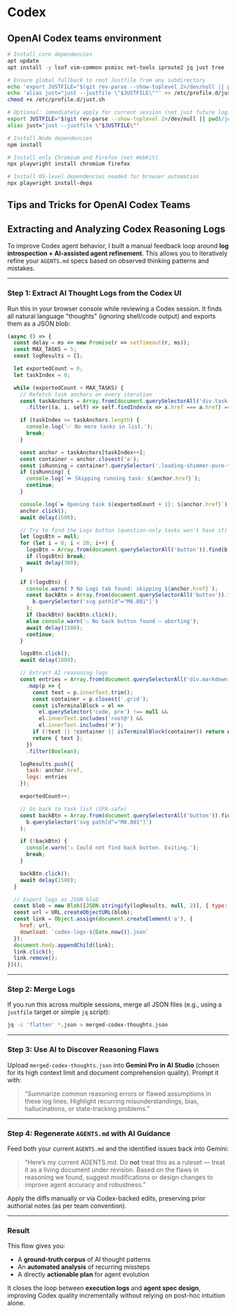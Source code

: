 # Codex

## OpenAI Codex teams environment

```bash
# Install core dependencies
apt update
apt install -y lsof vim-common psmisc net-tools iproute2 jq just tree

# Ensure global fallback to root Justfile from any subdirectory
echo 'export JUSTFILE="$(git rev-parse --show-toplevel 2>/dev/null || pwd)/justfile"' >> /etc/profile.d/just.sh
echo 'alias just="just --justfile \"$JUSTFILE\""' >> /etc/profile.d/just.sh
chmod +x /etc/profile.d/just.sh

# Optional: immediately apply for current session (not just future logins)
export JUSTFILE="$(git rev-parse --show-toplevel 2>/dev/null || pwd)/justfile"
alias just="just --justfile \"$JUSTFILE\""

# Install Node dependencies
npm install

# Install only Chromium and Firefox (not WebKit)
npx playwright install chromium firefox

# Install OS-level dependencies needed for browser automation
npx playwright install-deps
```

## Tips and Tricks for OpenAI Codex Teams

## Extracting and Analyzing Codex Reasoning Logs

To improve Codex agent behavior, I built a manual feedback loop around **log introspection + AI-assisted agent refinement**. This allows you to iteratively refine your `AGENTS.md` specs based on observed thinking patterns and mistakes.

---

### Step 1: Extract AI Thought Logs from the Codex UI

Run this in your browser console while reviewing a Codex session. It finds all natural language "thoughts" (ignoring shell/code output) and exports them as a JSON blob:

```javascript
(async () => {
  const delay = ms => new Promise(r => setTimeout(r, ms));
  const MAX_TASKS = 5;
  const logResults = [];

  let exportedCount = 0;
  let taskIndex = 0;

  while (exportedCount < MAX_TASKS) {
    // Refetch task anchors on every iteration
    const taskAnchors = Array.from(document.querySelectorAll('div.task-row-container a[href^="/codex/tasks/"]'))
      .filter((a, i, self) => self.findIndex(x => x.href === a.href) === i); // dedupe

    if (taskIndex >= taskAnchors.length) {
      console.log('✅ No more tasks in list.');
      break;
    }

    const anchor = taskAnchors[taskIndex++];
    const container = anchor.closest('a');
    const isRunning = container?.querySelector('.loading-shimmer-pure-text');
    if (isRunning) {
      console.log(`⏩ Skipping running task: ${anchor.href}`);
      continue;
    }

    console.log(`▶ Opening task ${exportedCount + 1}: ${anchor.href}`);
    anchor.click();
    await delay(1500);

    // Try to find the Logs button (question-only tasks won't have it)
    let logsBtn = null;
    for (let i = 0; i < 20; i++) {
      logsBtn = Array.from(document.querySelectorAll('button')).find(b => b.textContent.trim() === 'Logs');
      if (logsBtn) break;
      await delay(300);
    }

    if (!logsBtn) {
      console.warn(`❓ No Logs tab found: skipping ${anchor.href}`);
      const backBtn = Array.from(document.querySelectorAll('button')).find(b =>
        b.querySelector('svg path[d^="M8.801"]')
      );
      if (backBtn) backBtn.click();
      else console.warn('⚠ No back button found — aborting');
      await delay(1500);
      continue;
    }

    logsBtn.click();
    await delay(1000);

    // Extract AI reasoning logs
    const entries = Array.from(document.querySelectorAll('div.markdown p'))
      .map(p => {
        const text = p.innerText.trim();
        const container = p.closest('.grid');
        const isTerminalBlock = el =>
          el.querySelector('code, pre') !== null &&
          el.innerText.includes('root@') &&
          el.innerText.includes('#');
        if (!text || !container || isTerminalBlock(container)) return null;
        return { text };
      })
      .filter(Boolean);

    logResults.push({
      task: anchor.href,
      logs: entries
    });

    exportedCount++;

    // Go back to task list (SPA-safe)
    const backBtn = Array.from(document.querySelectorAll('button')).find(b =>
      b.querySelector('svg path[d^="M8.801"]')
    );

    if (!backBtn) {
      console.warn('⚠ Could not find back button. Exiting.');
      break;
    }

    backBtn.click();
    await delay(1500);
  }

  // Export logs as JSON blob
  const blob = new Blob([JSON.stringify(logResults, null, 2)], { type: 'application/json' });
  const url = URL.createObjectURL(blob);
  const link = Object.assign(document.createElement('a'), {
    href: url,
    download: `codex-logs-${Date.now()}.json`
  });
  document.body.appendChild(link);
  link.click();
  link.remove();
})();
```

---

### Step 2: Merge Logs

If you run this across multiple sessions, merge all JSON files (e.g., using a `justfile` target or simple `jq` script):

```bash
jq -s 'flatten' *.json > merged-codex-thoughts.json
```

---

### Step 3: Use AI to Discover Reasoning Flaws

Upload `merged-codex-thoughts.json` into **Gemini Pro in AI Studio** (chosen for its high context limit and document comprehension quality). Prompt it with:

> “Summarize common reasoning errors or flawed assumptions in these log lines. Highlight recurring misunderstandings, bias, hallucinations, or state-tracking problems.”

---

### Step 4: Regenerate `AGENTS.md` with AI Guidance

Feed both your current `AGENTS.md` and the identified issues back into Gemini:

> “Here’s my current AGENTS.md. Do **not** treat this as a ruleset — treat it as a living document under revision. Based on the flaws in reasoning we found, suggest modifications or design changes to improve agent accuracy and robustness.”

Apply the diffs manually or via Codex-backed edits, preserving prior authorial notes (as per team convention).

---

### Result

This flow gives you:

* A **ground-truth corpus** of AI thought patterns
* An **automated analysis** of recurring missteps
* A directly **actionable plan** for agent evolution

It closes the loop between **execution logs** and **agent spec design**, improving Codex quality incrementally without relying on post-hoc intuition alone.
